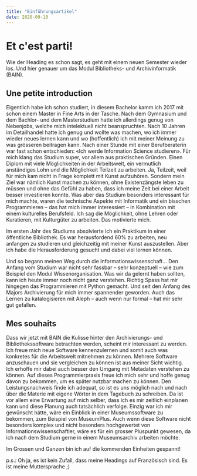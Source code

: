```yaml
---
title: "Einführungsartikel"
date: 2020-09-10
---
```


<h1>Et c'est parti!</h1>
Wie der Heading es schon sagt, es geht mit einem neuen Semester wieder los. Und hier genauer um das Modul Bibliotheks- und Archivinformatik (BAIN).
  
<h2>Une petite introduction</h2>
Eigentlich habe ich schon studiert, in diesem Bachelor kamm ich 2017 mit schon einem Master in Fine Arts in der Tasche. Nach dem Gymnasium und dem Bachlor- und dem Masterstudium hatte ich allerdings genug von Nebenjobs, welche mich intelektuell nicht beanspruchten. Nach 10 Jahren im Detailhandel hatte ich genug und wollte was machen, wo ich immer wieder neues lernen kann und wo (hoffentlich) ich mit meiner Meinung zu was grösseren beitragen kann. Nach einer Stunde mit einer Berufberaterin war fast schon entschieden: «Ich werde Information Science studieren». Für mich klang das Studium super, vor allem aus praktischen Gründen. Einen Diplom mit viele Möglichkeiten in der Arbeitswelt, ein vermutlich anständiges Lohn und die Möglichkeit Teilzeit zu arbeiten. Ja, Teilzeit, weil für mich kam nicht in Frage komplett mit Kunst aufzuhören. Sondern mein Ziel war nämlich Kunst machen zu können, ohne Existenzängste leben zu müssen und ohne das Gefühl zu haben, dass ich meine Zeit bei einer Arbeit besser investieren konnte. Was aber das Studium besonders interessant für mich machte, waren die technische Aspekte mit Informatik und ein bisschen Programmieren – das hat mich immer interessiert – in Kombination mit einem kulturelles Berufsfeld. Ich sag die Möglichkeit, ohne Lehren oder Kuratieren, mit Kulturgüter zu arbeiten. Das motivierte mich.

Im ersten Jahr des Studiums absolvierte ich ein Praktikum in einer öffentliche Bibliothek. Es war herausfordend 60% zu arbeiten, neu anfangen zu studieren und gleichzeitig mit meiner Kunst auszustellen. Aber ich habe die Herausforderung gesucht und dabei viel lernen können.

Und so begann meinen Weg durch die Informationswissenschaft...
Den Anfang vom Studium war nicht sehr fassbar – sehr konzeptuell – wie zum Beispiel den Modul Wissenorganisation. Was wir da gelernt haben sollten, kann ich heute immer noch nicht ganz verstehen. Richtig Spass hat mir hingegen das Programmieren mit Python gemacht. Und seit den Anfang des Majors Archivierung für mich immer spannender geworden. Auch das Lernen zu katalogisieren mit Aleph – auch wenn nur formal – hat mir sehr gut gefallen.

<h2>Mes souhaits</h2>
Dass wir jetzt mit BAIN die Kulisse hinter den Archivierungs- und Bibliothekssoftware betrachten werden, scheint mir interessant zu werden. Ich freue mich neue Software kennenzulernen und somit auch was konkretes für die Arbeitswelt mitnehmen zu können. Mehrere Software anzuschauen und sie vergleichen zu können ist aus meiner Sicht wichtig. Ich erhoffe mir dabei auch besser den Umgang mit Metadaten verstehen zu können. Auf dieses Programmierpraxis freue ich mich sehr und hoffe genug davon zu bekommen, um es später nutzbar machen zu können. Den Leistungsnachweis finde ich adequat, so ist es uns möglich nach und nach über die Materie mit eigene Wörter in dem Tagebuch zu schreiben. Da ist vor allem eine Erwartung auf mich selber, dass ich es mir zeitlich einplanen kann und diese Planung auch tatsächlich verfolge.
Einzig war ich mir gewünscht hätte, wäre ein Einblick in einer Museumssoftware zu bekommen, zum Beispiel von MuseumPlus. Auch wenn diese Software nicht besonders komplex und nicht besonders hochgewertet von Informationswissenschaftler, wäre es für ein grosser Pluspunkt gewesen, da ich nach dem Studium gerne in einem Museumsarchiv arbeiten möchte.

Im Grossen und Ganzen bin ich auf die kommenden Einheiten gespannt!


p.s.: Oh ja, es ist kein Zufall, dass meine Headings auf Französisch sind. Es ist meine Muttersprache ;)
